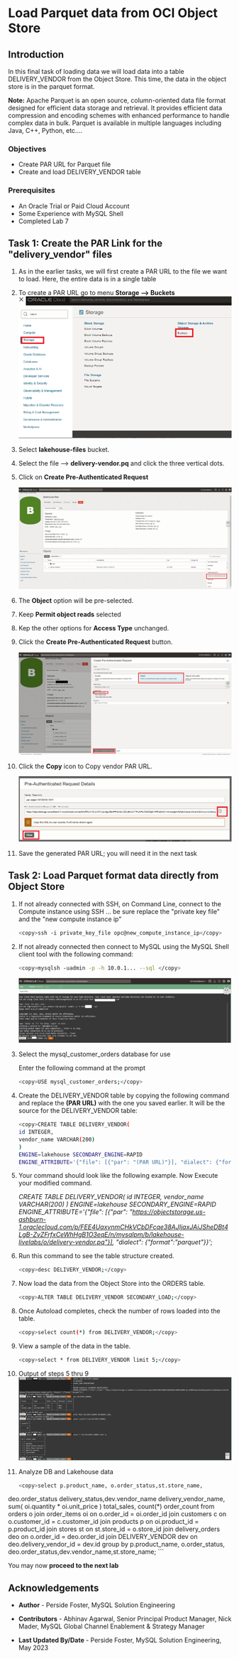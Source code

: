 # Load Parquet data from OCI Object Store

## Introduction

In this final task of loading data we will load data into a table DELIVERY_VENDOR from the Object Store. This time, the data in the object store is in the parquet format.

**Note:** Apache Parquet is an open source, column-oriented data file format designed for efficient data storage and retrieval. It provides efficient data compression and encoding schemes with enhanced performance to handle complex data in bulk. Parquet is available in multiple languages including Java, C++, Python, etc….


### Objectives

- Create PAR URL for Parquet file
- Create and load DELIVERY_VENDOR table

### Prerequisites

- An Oracle Trial or Paid Cloud Account
- Some Experience with MySQL Shell
- Completed Lab 7

## Task 1: Create the PAR Link for the "delivery_vendor" files

1. As in the earlier tasks, we will first create a PAR URL to the file we want to load. Here, the entire data is in a single table

2. To create a PAR URL go to menu **Storage —> Buckets**
    ![create a PAR URL](./images/storage-bucket-menu.png "storage bucket menu")

3. Select **lakehouse-files** bucket.
4. Select the file —> **delivery-vendor.pq** and click the three vertical dots.
5. Click on **Create Pre-Authenticated Request**

    ![lakehouse-files 3 dots](./images/storage-create-par-vendor.png "storage create par vendors")

6. The **Object** option will be pre-selected.
7. Keep **Permit object reads** selected
8. Kep the other options for **Access Type** unchanged.
9. Click the **Create Pre-Authenticated Request** button.

    ![Create vendor PAR](./images/storage-create-par-vendor-page.png "storage create par  vendors page")

10. Click the **Copy** icon to Copy vendor PAR URL.

    ![Copy vendor PAR](./images/storage-create-par-vendor-page-copy.png "storage create par vendors page copy")

11. Save the generated PAR URL; you will need it in the next task

## Task 2: Load Parquet format data directly from Object Store

1. If not already connected with SSH, on Command Line, connect to the Compute instance using SSH ... be sure replace the  "private key file"  and the "new compute instance ip"

     ```bash
    <copy>ssh -i private_key_file opc@new_compute_instance_ip</copy>
     ```

2. If not already connected then connect to MySQL using the MySQL Shell client tool with the following command:

    ```bash
    <copy>mysqlsh -uadmin -p -h 10.0.1... --sql </copy>
    ```

    ![MySQl Shell Connect](./images/mysql-shell-login.png " mysql shell login")

3. Select the mysql\_customer\_orders database for use

    Enter the following command at the prompt

    ```bash
    <copy>USE mysql_customer_orders;</copy>
    ```

4. Create the DELIVERY\_VENDOR table by copying the following command and replace the **(PAR URL)** with the one you saved earlier. It will be the source for the DELIVERY_VENDOR table:

    ```bash
    <copy>CREATE TABLE DELIVERY_VENDOR(
    id INTEGER,
    vendor_name VARCHAR(200)
    ) 
    ENGINE=lakehouse SECONDARY_ENGINE=RAPID 
    ENGINE_ATTRIBUTE='{"file": [{"par": "(PAR URL)"}], "dialect": {"format":"parquet"}}';</copy>
    ```

5. Your command  should look like the following example. Now Execute your modified command.

    *CREATE TABLE DELIVERY_VENDOR(
    id INTEGER,
    vendor_name VARCHAR(200)
    ) 
    ENGINE=lakehouse SECONDARY_ENGINE=RAPID 
    ENGINE_ATTRIBUTE='{"file": [{"par": "https://objectstorage.us-ashburn-1.oraclecloud.com/p/FEE4UaxvnmCHkVCbDFcqe38AJIjaxJAiJSheDBt4LgB-ZvZFrfxCeWhHgB1O3eqE/n/mysqlpm/b/lakehouse-livelabs/o/delivery-vendor.pq"}], "dialect": {"format":"parquet"}}';*


6. Run this command to see the table structure created.

    ```bash
    <copy>desc DELIVERY_VENDOR;</copy>
    ```

7. Now load the data from the Object Store into the ORDERS table.

    ```bash
    <copy>ALTER TABLE DELIVERY_VENDOR SECONDARY_LOAD;</copy>
    ```

8. Once Autoload completes, check the number of rows loaded into the table.

    ```bash
    <copy>select count(*) from DELIVERY_VENDOR;</copy>
    ```

9. View a sample of the data in the table.

    ```bash
    <copy>select * from DELIVERY_VENDOR limit 5;</copy>
    ```

10. Output of steps 5 thru 9
    ![Create Vendor](./images/create-vendor-table.png " create vendor table")

11. Analyze DB and Lakehouse data 

    ```bash
    <copy>select p.product_name, o.order_status,st.store_name,
deo.order_status delivery_status,dev.vendor_name delivery_vendor_name,
     sum( oi.quantity * oi.unit_price ) total_sales,
     count(*) order_count
  from   orders o
  join   order_items oi
  on o.order_id = oi.order_id
  join   customers c
  on o.customer_id = c.customer_id
  join   products p
  on oi.product_id = p.product_id
  join   stores st 
  on st.store_id = o.store_id
  join   delivery_orders deo
  on o.order_id = deo.order_id
  join   DELIVERY_VENDOR dev
  on deo.delivery_vendor_id = dev.id
  group  by p.product_name, o.order_status, deo.order_status,dev.vendor_name,st.store_name;</copy>
    ```

You may now **proceed to the next lab**

## Acknowledgements

- **Author** - Perside Foster, MySQL Solution Engineering

- **Contributors** - Abhinav Agarwal, Senior Principal Product Manager, Nick Mader, MySQL Global Channel Enablement & Strategy Manager
- **Last Updated By/Date** - Perside Foster, MySQL Solution Engineering, May 2023